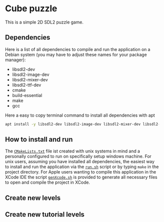 # Cube puzzle
This is a simple 2D SDL2 puzzle game.

## Dependencies
Here is a list of all dependencies to compile and run the application on a Debian system (you may have to adjust these names for your package manager):
- libsdl2-dev 
- libsdl2-image-dev 
- libsdl2-mixer-dev 
- libsdl2-ttf-dev 
- cmake 
- build-essential 
- make
- gcc

Here a easy to copy terminal command to install all dependencies with apt
```sh
apt install -y libsdl2-dev libsdl2-image-dev libsdl2-mixer-dev libsdl2-ttf-dev cmake build-essential make gcc
```


## How to install and run
The [`CMakeLists.txt`](CMakeLists.txt) file ist created with unix systems in mind and a personally configured to run on specifically setup windows machine. For unix users, assuming you have installed all dependencies, the easiest way to install and run the application via the [`run.sh`](run.sh) script or by typing `make` in the project directory. For Apple users wanting to compile this application in the XCode IDE the script [`genXcode.sh`](genXcode.sh) is provided to generate all necessary files to open and compile the project in XCode.

## Create new levels

## Create new tutorial levels